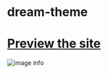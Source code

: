 # dream-theme

# [Preview the site](https://alsiam.github.io/web-projects/dream-theme)

![image info](../assets/images/dream-theme.png)
